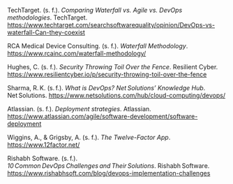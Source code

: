 TechTarget. (s. f.). *Comparing Waterfall vs. Agile vs. DevOps methodologies*. TechTarget. https://www.techtarget.com/searchsoftwarequality/opinion/DevOps-vs-waterfall-Can-they-coexist

RCA Medical Device Consulting. (s. f.). *Waterfall Methodology*. https://www.rcainc.com/waterfall-methodology/

Hughes, C. (s. f.). *Security Throwing Toil Over the Fence*. Resilient Cyber. https://www.resilientcyber.io/p/security-throwing-toil-over-the-fence

Sharma, R. K. (s. f.). *What is DevOps? Net Solutions’ Knowledge Hub*. Net Solutions. https://www.netsolutions.com/hub/cloud-computing/devops/

Atlassian. (s. f.). *Deployment strategies*. Atlassian. https://www.atlassian.com/agile/software-development/software-deployment

Wiggins, A., & Grigsby, A. (s. f.). *The Twelve-Factor App*. https://www.12factor.net/

Rishabh Software. (s. f.). *10 Common DevOps Challenges and Their Solutions*. Rishabh Software. https://www.rishabhsoft.com/blog/devops-implementation-challenges
